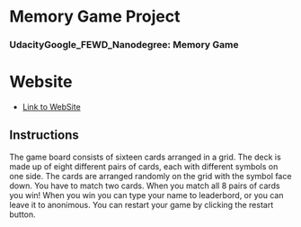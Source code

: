 # Memory Game Project
### UdacityGoogle_FEWD_Nanodegree: Memory Game

# Website
* [Link to WebSite](https://vladmoisei.github.io/Fend-Memory-Game-Project-Vlad/)

## Instructions

The game board consists of sixteen cards arranged in a grid. The deck is made up of eight different pairs of cards, each with different symbols on one side. The cards are arranged randomly on the grid with the symbol face down. You have to match two cards. When you match all 8 pairs of cards you win!
When you win you can type your name to leaderbord, or you can leave it to anonimous.
You can restart your game by clicking the restart button.